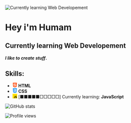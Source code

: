 ![Currently learning Web Developement](https://i.ibb.co/ygD0nH3/gifgif.gif)

# Hey i'm Humam 

## Currently learning Web Developement

#### *I like to create stuff*.

## Skills:

* ![html](/html.png) **HTML**
* ![css](/css.png) **CSS**
* ![javascript](/js.png) [■■■■■□□□□□] Currently learning: **JavaScript**

![GitHub stats](https://github-readme-stats.vercel.app/api?username=Humaminho&show_icons=true&count_private=true)  

![Profile views](https://gpvc.arturio.dev/Humaminho)  
